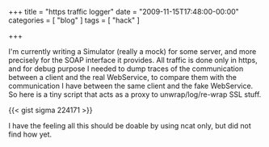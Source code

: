 +++
title = "https traffic logger"
date = "2009-11-15T17:48:00-00:00"
categories = [ "blog" ]
tags = [ "hack" ]

+++

I'm currently writing a Simulator (really a mock) for some server, and more
precisely for the SOAP interface it provides.  All traffic is done only in
https, and for debug purpose I needed to dump traces of the communication
between a client and the real WebService, to compare them with the
communication I have between the same client and the fake WebService.  So here
is a tiny script that acts as a proxy to unwrap/log/re-wrap SSL stuff.

{{< gist sigma 224171 >}}

I have the feeling all this should be doable by using ncat only, but did not
find how yet.
